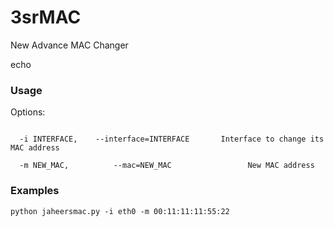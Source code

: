 # 3srMAC
New Advance MAC Changer

echo


### Usage 
Options:
```-h,                     --help                 show this help message and exit
  
  -i INTERFACE,    --interface=INTERFACE       Interface to change its MAC address
                        
  -m NEW_MAC,          --mac=NEW_MAC                 New MAC address    
  ```
### Examples
```python jaheersmac.py -i eth0 -m 00:11:11:11:55:22```

